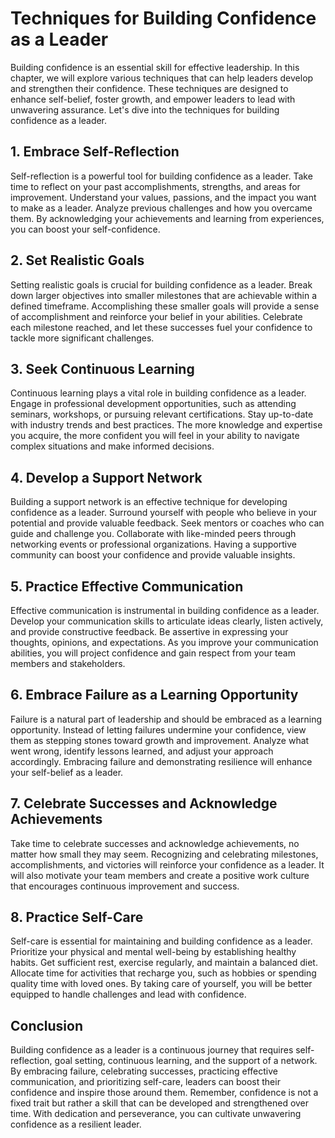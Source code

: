 Techniques for Building Confidence as a Leader
=========================================================

Building confidence is an essential skill for effective leadership. In this chapter, we will explore various techniques that can help leaders develop and strengthen their confidence. These techniques are designed to enhance self-belief, foster growth, and empower leaders to lead with unwavering assurance. Let's dive into the techniques for building confidence as a leader.

**1. Embrace Self-Reflection**
------------------------------

Self-reflection is a powerful tool for building confidence as a leader. Take time to reflect on your past accomplishments, strengths, and areas for improvement. Understand your values, passions, and the impact you want to make as a leader. Analyze previous challenges and how you overcame them. By acknowledging your achievements and learning from experiences, you can boost your self-confidence.

**2. Set Realistic Goals**
--------------------------

Setting realistic goals is crucial for building confidence as a leader. Break down larger objectives into smaller milestones that are achievable within a defined timeframe. Accomplishing these smaller goals will provide a sense of accomplishment and reinforce your belief in your abilities. Celebrate each milestone reached, and let these successes fuel your confidence to tackle more significant challenges.

**3. Seek Continuous Learning**
-------------------------------

Continuous learning plays a vital role in building confidence as a leader. Engage in professional development opportunities, such as attending seminars, workshops, or pursuing relevant certifications. Stay up-to-date with industry trends and best practices. The more knowledge and expertise you acquire, the more confident you will feel in your ability to navigate complex situations and make informed decisions.

**4. Develop a Support Network**
--------------------------------

Building a support network is an effective technique for developing confidence as a leader. Surround yourself with people who believe in your potential and provide valuable feedback. Seek mentors or coaches who can guide and challenge you. Collaborate with like-minded peers through networking events or professional organizations. Having a supportive community can boost your confidence and provide valuable insights.

**5. Practice Effective Communication**
---------------------------------------

Effective communication is instrumental in building confidence as a leader. Develop your communication skills to articulate ideas clearly, listen actively, and provide constructive feedback. Be assertive in expressing your thoughts, opinions, and expectations. As you improve your communication abilities, you will project confidence and gain respect from your team members and stakeholders.

**6. Embrace Failure as a Learning Opportunity**
------------------------------------------------

Failure is a natural part of leadership and should be embraced as a learning opportunity. Instead of letting failures undermine your confidence, view them as stepping stones toward growth and improvement. Analyze what went wrong, identify lessons learned, and adjust your approach accordingly. Embracing failure and demonstrating resilience will enhance your self-belief as a leader.

**7. Celebrate Successes and Acknowledge Achievements**
-------------------------------------------------------

Take time to celebrate successes and acknowledge achievements, no matter how small they may seem. Recognizing and celebrating milestones, accomplishments, and victories will reinforce your confidence as a leader. It will also motivate your team members and create a positive work culture that encourages continuous improvement and success.

**8. Practice Self-Care**
-------------------------

Self-care is essential for maintaining and building confidence as a leader. Prioritize your physical and mental well-being by establishing healthy habits. Get sufficient rest, exercise regularly, and maintain a balanced diet. Allocate time for activities that recharge you, such as hobbies or spending quality time with loved ones. By taking care of yourself, you will be better equipped to handle challenges and lead with confidence.

Conclusion
----------

Building confidence as a leader is a continuous journey that requires self-reflection, goal setting, continuous learning, and the support of a network. By embracing failure, celebrating successes, practicing effective communication, and prioritizing self-care, leaders can boost their confidence and inspire those around them. Remember, confidence is not a fixed trait but rather a skill that can be developed and strengthened over time. With dedication and perseverance, you can cultivate unwavering confidence as a resilient leader.
